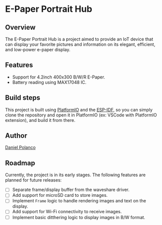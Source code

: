 # E-Paper Portrait Hub

## Overview

The E-Paper Portrait Hub is a project aimed to provide an IoT device that can display your favorite pictures and information on its elegant, efficient, and low-power e-paper display.

## Features

- Support for 4.2inch 400x300 B/W/R E-Paper.
- Battery reading using MAX17048 IC.

## Build steps

This project is built using [PlatformIO](https://platformio.org/) and the [ESP-IDF](https://docs.espressif.com/projects/esp-idf/en/stable/esp32/get-started/index.html), so you can simply clone the repository and open it in PlatformIO (ex: VSCode with PlatformIO extension), and build it from there.

## Author

[Daniel Polanco](https://github.com/Elemeants)

## Roadmap

Currently, the project is in its early stages. The following features are planned for future releases:

- [ ] Separate frame/display buffer from the waveshare driver.
- [ ] Add support for microSD card to store images.
- [ ] Implement `Frame` logic to handle rendering images and text on the display.
- [ ] Add support for Wi-Fi connectivity to receive images.
- [ ] Implement basic ditthering logic to display images in B/W format.
